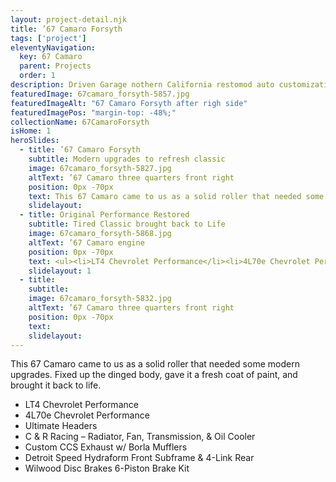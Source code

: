 ```yaml
---
layout: project-detail.njk
title: ’67 Camaro Forsyth
tags: ['project']
eleventyNavigation:
  key: 67 Camaro
  parent: Projects
  order: 1
description: Driven Garage nothern California restomod auto customization and repair shop
featuredImage: 67camaro_forsyth-5857.jpg
featuredImageAlt: "67 Camaro Forsyth after righ side"
featuredImagePos: "margin-top: -48%;"
collectionName: 67CamaroForsyth
isHome: 1
heroSlides:
  - title: ’67 Camaro Forsyth
    subtitle: Modern upgrades to refresh classic
    image: 67camaro_forsyth-5827.jpg
    altText: ’67 Camaro three quarters front right
    position: 0px -70px
    text: This 67 Camaro came to us as a solid roller that needed some modern upgrades. Fixed up the dinged body, gave it a fresh coat of paint, and brought it back to life.
    slidelayout:
  - title: Original Performance Restored
    subtitle: Tired Classic brought back to Life
    image: 67camaro_forsyth-5868.jpg
    altText: ’67 Camaro engine
    position: 0px -70px
    text: <ul><li>LT4 Chevrolet Performance</li><li>4L70e Chevrolet Performance</li><li>Ultimate Headers</li><li>C & R Racing – Radiator, Fan, Transmission, & Oil Cooler</li><li>Custom CCS Exhaust w/ Borla Mufflers</li><li>Detroit Speed Hydraform Front Subframe & 4-Link Rear</li><li>Wilwood Disc Brakes 6-Piston Brake Kit</li></ul>
    slidelayout: 1
  - title: 
    subtitle: 
    image: 67camaro_forsyth-5832.jpg
    altText: ’67 Camaro three quarters front right
    position: 0px -70px
    text: 
    slidelayout:
---
```


This 67 Camaro came to us as a solid roller that needed some modern upgrades. Fixed up the dinged body, gave it a fresh coat of paint, and brought it back to life.

- LT4 Chevrolet Performance
- 4L70e Chevrolet Performance
- Ultimate Headers
- C & R Racing – Radiator, Fan, Transmission, & Oil Cooler
- Custom CCS Exhaust w/ Borla Mufflers
- Detroit Speed Hydraform Front Subframe & 4-Link Rear
- Wilwood Disc Brakes 6-Piston Brake Kit
